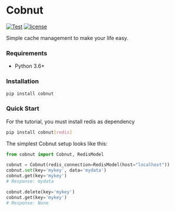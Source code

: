 # Cobnut
[![Test](https://github.com/JeremyAndress/cobnut/actions/workflows/python-app.yml/badge.svg)](https://github.com/JeremyAndress/cobnut/actions/workflows/python-app.yml) [![license](https://img.shields.io/github/license/peaceiris/actions-gh-pages.svg)](LICENSE)

Simple cache management to make your life easy.

### Requirements 
- Python 3.6+ 

### Installation
```sh
pip install cobnut
```

### Quick Start
For the tutorial, you must install redis as dependency

```sh
pip install cobnut[redis]
```


The simplest Cobnut setup looks like this:

```python
from cobnut import Cobnut, RedisModel

cobnut = Cobnut(redis_connection=RedisModel(host="localhost"))
cobnut.set(key='mykey', data='mydata')
cobnut.get(key='mykey')
# Response: mydata

cobnut.delete(key='mykey')
cobnut.get(key='mykey')
# Response: None

```